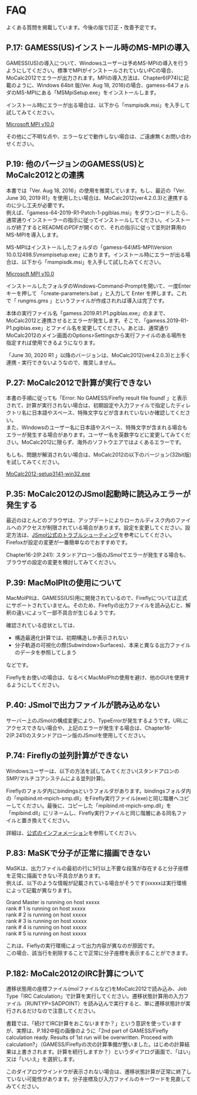 # FAQ

よくある質問を掲載しています。今後の版で訂正・改善予定です。

## P.17: GAMESS(US)インストール時のMS-MPIの導入

GAMESS(US)の導入について、Windowsユーザーは予めMS-MPIの導入を行うようにしてください。標準でMPIがインストールされていないPCの場合、MoCalc2012でエラーが出力されます。MPIの導入方法は、Chapter6(P74)に記載のように、Windows 64bit 版(Ver. Aug 18, 2016)の場合、gamess-64フォルダのMS-MPIにある「MSMpiSetup.exe」をインストールします。  

インストール時にエラーが出る場合は、以下から「msmpisdk.msi」を入手して試してみてください。  

[Microsoft MPI v10.0](https://www.microsoft.com/en-us/download/details.aspx?id=57467)

その他にご不明な点や、エラーなどで動作しない場合は、ご遠慮無くお問い合わせください。  

## P.19: 他のバージョンのGAMESS(US)とMoCalc2012との連携

本書では「Ver. Aug 18, 2016」の使用を推奨しています。もし、最近の「Ver. June 30, 2019 R1」を使用したい場合は、MoCalc2012(ver4.2.0.3)と連携するのに少し工夫が必要です。  
例えば、「gamess-64-2019-R1-Patch-1-pgiblas.msi」をダウンロードしたら、通常通りインストーラーの指示に従ってインストールしてください。インストールが終了するとREADMEのPDFが開くので、それの指示に従って並列計算用のMS-MPIを導入します。  

MS-MPIはインストールしたフォルダの「gamess-64\MS-MPI\Version 10.0.12498.5\msmpisetup.exe」にあります。インストール時にエラーが出る場合は、以下から「msmpisdk.msi」を入手して試したみてください。  

[Microsoft MPI v10.0](https://www.microsoft.com/en-us/download/details.aspx?id=57467)  

インストールしたフォルダのWindows-Command-Promptを開いて、一度Enterキーを押して 「create-parameters.bat 」と入力して Enter を押します。これで「 rungms.gms 」というファイルが作成されれば導入は完了です。

本体の実行ファイル名「gamess.2019.R1.P1.pgiblas.exe」のままで、MoCalc2012と連携させるとエラーが発生します。そこで、「gamess.2019-R1-P1.pgiblas.exe」とファイル名を変更してください。あとは、通常通りMoCalc2012のメイン画面のOptions>Settingsから実行ファイルのある場所を指定すれば使用できるようになります。

「June 30, 2020 R1 」以降のバージョンは、MoCalc2012(ver4.2.0.3)と上手く連携・実行できないようなので、推奨しません。

## P.27: MoCalc2012で計算が実行できない

本書の手順に従っても「Error: No GAMESS/Firefly result file found! 」と表示されて、計算が実行されない場合は、初期設定や入力ファイルで指定したディレクトリ名に日本語やスペース、特殊文字などが含まれていないか確認してください。  
また、Windowsのユーザー名に日本語やスペース、特殊文字が含まれる場合もエラーが発生する場合があります。ユーザー名を英数字などに変更してみてください。MoCalc2012に限らず、海外のソフトウエアではよくあるエラーです。  

もしも、問題が解消されない場合は、MoCalc2012の以下のバージョン(32bit版)を試してみてください。  

[MoCalc2012-setup3141-win32.exe](https://sourceforge.net/projects/mocalc2012/files/)

## P.35: MoCalc2012のJSmol起動時に読込みエラーが発生する

最近のほとんどのブラウザは、アップデートによりローカルディスク内のファイルへのアクセスが制限されている場合があります。設定を変更してください。設定方法は、[JSmol公式のトラブルシューティング](http://wiki.jmol.org/index.php/Troubleshooting/Local_Files)を参考にしてください。Firefoxが設定の変更が一番簡単なのでおすすめです。  

Chapter16-2(P.241): スタンドアローン版のJSmolでエラーが発生する場合も、ブラウザの設定の変更を検討してみてください。

## P.39: MacMolPltの使用について
MacMolPltは、GAMESS(US)用に開発されているので、Fireflyについては正式にサポートされていません。そのため、Fireflyの出力ファイルを読み込むと、解釈の違いによって一部不具合が生じるようです。  

確認されている症状としては、  
- 構造最適化計算では、初期構造しか表示されない  
- 分子軌道の可視化の際(Subwindow>Surfaces)、本来と異なる出力ファイルのデータを参照してしまう  

などです。  

Fireflyをお使いの場合は、なるべくMacMolPltの使用を避け、他のGUIを使用するようにしてください。  

## P.40: JSmolで出力ファイルが読み込めない

サーバー上のJSmolの構成変更により、TypeErrorが発生するようです。URLにアクセスできない場合や、上記のエラーが発生する場合は、Chapter16-2(P.241)のスタンドアローン版のJSmolを使用してください。

## P.74: Fireflyの並列計算ができない

Windowsユーザーは、以下の方法を試してみてください(スタンドアロンのSMP/マルチコアシステムによる並列計算)。  

Fireflyのフォルダ内にbindingsというフォルダがあります。bindingsフォルダ内の「mpibind.nt-mpich-smp.dll」をFirefly実行ファイル(exe)と同じ階層へコピーしてください。最後に、コピーした「mpibind.nt-mpich-smp.dll」を「mpibind.dll」にリネームし、Firefly実行ファイルと同じ階層にある同名ファイルと置き換えてください。  

詳細は、[公式のインフォメーション](http://classic.chem.msu.su/gran/gamess/bindings.html)を参照してください。

## P.83: MaSKで分子が正常に描画できない

MaSKは、出力ファイルの最初の行に5行以上不要な段落が存在すると分子座標を正常に描画できない不具合があります。  
例えば、以下のような情報が記載されている場合がそうです(xxxxxは実行環境によって記載が異なります)。  

Grand Master is running on host xxxxx  
rank #     1 is running on host xxxxx  
rank #     2 is running on host xxxxx  
rank #     3 is running on host xxxxx  
rank #     4 is running on host xxxxx  
rank #     5 is running on host xxxxx  

これは、Fieflyの実行環境によって出力内容が異なのが原因です。  
この場合、該当行を削除することで正常に分子座標を表示することができます。  

## P.182: MoCalc2012のIRC計算について

遷移状態用の座標ファイル(molファイルなど)をMoCalc2012で読み込み、Job Type「IRC Calculation」で計算を実行してください。遷移状態計算用の入力ファイル（RUNTYP=SADPOINT）を読み込んで実行すると、単に遷移状態計が実行されるだけなので注意してください。  

書籍では、「続けてIRC計算をおこないますか？」という意訳を使っていますが、実際は、P.182中程の画像のように「2nd part of GAMESS/Firefly calculation ready. Results of 1st run will be overwritten. Proceed with calculation?」（GAMESS/Fireflyの次の計算準備が整いました。はじめの計算結果は上書きされます。計算を続行しますか？）というダイアログ画面で、「はい」又は「いいえ」を選択します。  

このダイアログウインドウが表示されない場合は、遷移状態計算が正常に終了していない可能性があります。分子座標及び入力ファイルのキーワードを見直してみてください。  
